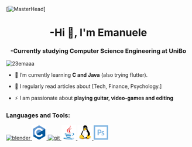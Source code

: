 [![MasterHead](https://media.tenor.com/DxeK02KwNbEAAAAM/java-python.gif)]

<h1 align="center">-Hi 👋, I'm Emanuele</h1>
<h3 align="center">-Currently studying Computer Science Engineering at UniBo</h3>


<p align="left"> <img src="https://komarev.com/ghpvc/?username=23emaaa&label=Profile%20views&color=0e75b6&style=flat" alt="23emaaa" /> </p>

- 🌱 I’m currently learning **C and Java** (also trying flutter).

- 📝 I regularly read articles about [Tech, Finance, Psychology.]

- ⚡ I am passionate about **playing guitar, video-games and editing**

<p align="left">
</p>

<h3 align="left">Languages and Tools:</h3>
<p align="left"> <a href="https://www.blender.org/" target="_blank" rel="noreferrer"> <img src="https://download.blender.org/branding/community/blender_community_badge_white.svg" alt="blender" width="40" height="40"/> </a> <a href="https://www.cprogramming.com/" target="_blank" rel="noreferrer"> <img src="https://raw.githubusercontent.com/devicons/devicon/master/icons/c/c-original.svg" alt="c" width="40" height="40"/> </a> <a href="https://git-scm.com/" target="_blank" rel="noreferrer"> <img src="https://www.vectorlogo.zone/logos/git-scm/git-scm-icon.svg" alt="git" width="40" height="40"/> </a> <a href="https://www.java.com" target="_blank" rel="noreferrer"> <img src="https://raw.githubusercontent.com/devicons/devicon/master/icons/java/java-original.svg" alt="java" width="40" height="40"/> </a> <a href="https://www.linux.org/" target="_blank" rel="noreferrer"> <img src="https://raw.githubusercontent.com/devicons/devicon/master/icons/linux/linux-original.svg" alt="linux" width="40" height="40"/> </a> <a href="https://www.photoshop.com/en" target="_blank" rel="noreferrer"> <img src="https://raw.githubusercontent.com/devicons/devicon/master/icons/photoshop/photoshop-line.svg" alt="photoshop" width="40" height="40"/> </a> </p>




